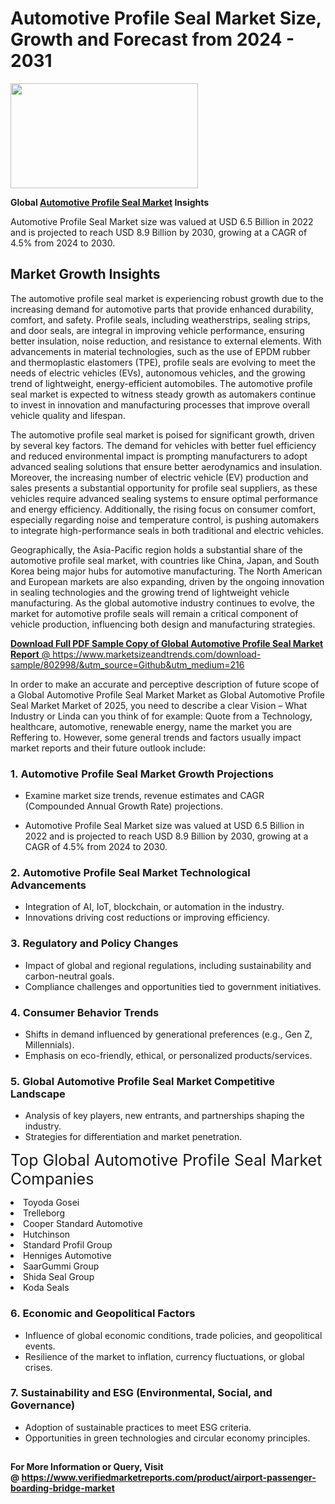 <H1>Automotive Profile Seal Market Size, Growth and Forecast from 2024 - 2031</H1><img class="aligncenter size-medium wp-image-584254" src="https://thirdeyenews.in/wp-content/uploads/2024/09/Global-Market-Research-300x168.jpeg" alt="" width="300" height="168" /><p><strong>Global&nbsp;<a href="https://www.marketsizeandtrends.com/download-sample/802998/&amp;utm_source=Github&utm_medium=216">Automotive Profile Seal Market</a> Insights</strong></p><p>Automotive Profile Seal Market size was valued at USD 6.5 Billion in 2022 and is projected to reach USD 8.9 Billion by 2030, growing at a CAGR of 4.5% from 2024 to 2030.</p><p><h2>Market Growth Insights</h2> <p>The automotive profile seal market is experiencing robust growth due to the increasing demand for automotive parts that provide enhanced durability, comfort, and safety. Profile seals, including weatherstrips, sealing strips, and door seals, are integral in improving vehicle performance, ensuring better insulation, noise reduction, and resistance to external elements. With advancements in material technologies, such as the use of EPDM rubber and thermoplastic elastomers (TPE), profile seals are evolving to meet the needs of electric vehicles (EVs), autonomous vehicles, and the growing trend of lightweight, energy-efficient automobiles. The automotive profile seal market is expected to witness steady growth as automakers continue to invest in innovation and manufacturing processes that improve overall vehicle quality and lifespan.</p> <p><a href="sample-link"></a></p> <p>The automotive profile seal market is poised for significant growth, driven by several key factors. The demand for vehicles with better fuel efficiency and reduced environmental impact is prompting manufacturers to adopt advanced sealing solutions that ensure better aerodynamics and insulation. Moreover, the increasing number of electric vehicle (EV) production and sales presents a substantial opportunity for profile seal suppliers, as these vehicles require advanced sealing systems to ensure optimal performance and energy efficiency. Additionally, the rising focus on consumer comfort, especially regarding noise and temperature control, is pushing automakers to integrate high-performance seals in both traditional and electric vehicles.</p> <p>Geographically, the Asia-Pacific region holds a substantial share of the automotive profile seal market, with countries like China, Japan, and South Korea being major hubs for automotive manufacturing. The North American and European markets are also expanding, driven by the ongoing innovation in sealing technologies and the growing trend of lightweight vehicle manufacturing. As the global automotive industry continues to evolve, the market for automotive profile seals will remain a critical component of vehicle production, influencing both design and manufacturing strategies.</p> <p><a href="more-info-link"></p><p><span class=""><strong>Download Full PDF Sample Copy of Global Automotive Profile Seal Market Report</strong> @ <a href="https://www.marketsizeandtrends.com/download-sample/802998/&amp;utm_source=Github&utm_medium=216" target="_blank">https://www.marketsizeandtrends.com/download-sample/802998/&amp;utm_source=Github&utm_medium=216</a></span></p><p>In order to make an accurate and perceptive description of future scope of a Global&nbsp;Automotive Profile Seal Market Market as Global&nbsp;Automotive Profile Seal Market Market of 2025, you need to describe a clear Vision &ndash; What Industry or Linda can you think of for example: Quote from a Technology, healthcare, automotive, renewable energy, name the market you are Reffering to. However, some general trends and factors usually impact market reports and their future outlook include:</p><h3>1.&nbsp;<strong>Automotive Profile Seal Market Growth Projections</strong></h3><ul><li>Examine market size trends, revenue estimates and CAGR (Compounded Annual Growth Rate) projections.</li><li><p>Automotive Profile Seal Market size was valued at USD 6.5 Billion in 2022 and is projected to reach USD 8.9 Billion by 2030, growing at a CAGR of 4.5% from 2024 to 2030.</p></li></ul><h3>2.&nbsp;<strong>Automotive Profile Seal Market Technological Advancements</strong></h3><ul><li>Integration of AI, IoT, blockchain, or automation in the industry.</li><li>Innovations driving cost reductions or improving efficiency.</li></ul><h3>3.&nbsp;<strong>Regulatory and Policy Changes</strong></h3><ul><li>Impact of global and regional regulations, including sustainability and carbon-neutral goals.</li><li>Compliance challenges and opportunities tied to government initiatives.</li></ul><h3>4.&nbsp;<strong>Consumer Behavior Trends</strong></h3><ul><li>Shifts in demand influenced by generational preferences (e.g., Gen Z, Millennials).</li><li>Emphasis on eco-friendly, ethical, or personalized products/services.</li></ul><h3>5.&nbsp;<strong>Global Automotive Profile Seal Market Competitive Landscape</strong></h3><ul><li>Analysis of key players, new entrants, and partnerships shaping the industry.</li><li>Strategies for differentiation and market penetration.</li></ul><p data-pm-slice="1 1 []"><span style="color: inherit; font-family: inherit; font-size: 25px;">Top Global Automotive Profile Seal Market Companies</span></p><div class="" data-test-id=""><p><li>Toyoda Gosei</li><li> Trelleborg</li><li> Cooper Standard Automotive</li><li> Hutchinson</li><li> Standard Profil Group</li><li> Henniges Automotive</li><li> SaarGummi Group</li><li> Shida Seal Group</li><li> Koda Seals</li></p></div><h3>6.&nbsp;<strong>Economic and Geopolitical Factors</strong></h3><ul><li>Influence of global economic conditions, trade policies, and geopolitical events.</li><li>Resilience of the market to inflation, currency fluctuations, or global crises.</li></ul><h3>7.&nbsp;<strong>Sustainability and ESG (Environmental, Social, and Governance)</strong></h3><ul><li>Adoption of sustainable practices to meet ESG criteria.</li><li>Opportunities in green technologies and circular economy principles.</li></ul><h2><strong style="font-size: 14px;">For More Information or Query, Visit @&nbsp;</strong><a style="background-color: #ffffff; font-size: 14px;" href="https://www.marketsizeandtrends.com/report/automotive-profile-seal-market/" target="_blank">https://www.verifiedmarketreports.com/product/airport-passenger-boarding-bridge-market</a></h2>
